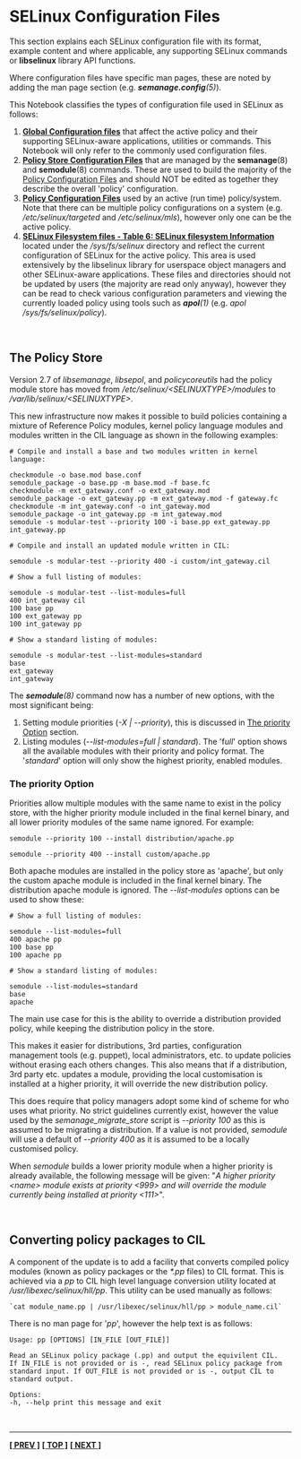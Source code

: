 # SELinux Configuration Files

This section explains each SELinux configuration file with its format,
example content and where applicable, any supporting SELinux commands or
**libselinux** library API functions.

Where configuration files have specific man pages, these are noted by
adding the man page section (e.g. ***semanage.config**(5)*).

This Notebook classifies the types of configuration file used in SELinux
as follows:

1.  [**Global Configuration files**](global_config_files.md#global-configuration-files) that
    affect the active policy and their supporting SELinux-aware
    applications, utilities or commands. This Notebook will only refer
    to the commonly used configuration files.
2.  [**Policy Store Configuration Files**](policy_store_config_files.md#policy-store-configuration-files)
    that are managed by the **semanage**(8) and **semodule**(8) commands. These
    are used to build the majority of the
    [Policy Configuration Files](policy_config_files.md#policy-configuration-files)
    and should NOT be edited as together they describe the overall 'policy' configuration.
3.  [**Policy Configuration Files**](policy_config_files.md) used by an active
    (run time) policy/system. Note that there can be multiple policy
    configurations on a system (e.g. */etc/selinux/targeted* and
    */etc/selinux/mls*), however only one can be the active policy.
4.  [**SELinux Filesystem files - Table 6: SELinux filesystem Information**](lsm_selinux.md#selinux-filesystem) located under the */sys/fs/selinux*
    directory and reflect the current configuration of SELinux for the active
    policy. This area is used
    extensively by the libselinux library for userspace object managers and
    other SELinux-aware applications. These files and directories should not
    be updated by users (the majority are read only anyway), however
    they can be read to check various configuration parameters and
    viewing the currently loaded policy using tools such as
    ***apol**(1)* (e.g. *apol /sys/fs/selinux/policy*).

<br>

## The Policy Store

Version 2.7 of *libsemanage*, *libsepol*, and *policycoreutils* had the
policy module store has moved from */etc/selinux/&lt;SELINUXTYPE&gt;/modules*
to */var/lib/selinux/&lt;SELINUXTYPE&gt;*.

This new infrastructure now makes it possible to build policies containing a
mixture of Reference Policy modules, kernel policy language modules and
modules written in the CIL language as shown in the following examples:

```
# Compile and install a base and two modules written in kernel language:

checkmodule -o base.mod base.conf
semodule_package -o base.pp -m base.mod -f base.fc
checkmodule -m ext_gateway.conf -o ext_gateway.mod
semodule_package -o ext_gateway.pp -m ext_gateway.mod -f gateway.fc
checkmodule -m int_gateway.conf -o int_gateway.mod
semodule_package -o int_gateway.pp -m int_gateway.mod
semodule -s modular-test --priority 100 -i base.pp ext_gateway.pp int_gateway.pp
```

```
# Compile and install an updated module written in CIL:

semodule -s modular-test --priority 400 -i custom/int_gateway.cil
```

```
# Show a full listing of modules:

semodule -s modular-test --list-modules=full
400 int_gateway cil
100 base pp
100 ext_gateway pp
100 int_gateway pp
```

```
# Show a standard listing of modules:

semodule -s modular-test --list-modules=standard
base
ext_gateway
int_gateway
```

The ***semodule**(8)* command now has a number of new options, with the
most significant being:

1.  Setting module priorities (*-X | --priority*), this is discussed in
    [The priority Option](#the-priority-option) section.
2.  Listing modules (*--list-modules=full | standard*). The 'f*ull*'
    option shows all the available modules with their priority and
    policy format. The '*standard*' option will only show the highest
    priority, enabled modules.

### The priority Option

Priorities allow multiple modules with the same name to exist in the
policy store, with the higher priority module included in the final
kernel binary, and all lower priority modules of the same name ignored.
For example:

```
semodule --priority 100 --install distribution/apache.pp

semodule --priority 400 --install custom/apache.pp
```

Both apache modules are installed in the policy store as 'apache', but
only the custom apache module is included in the final kernel binary.
The distribution apache module is ignored. The *--list-modules* options
can be used to show these:

```
# Show a full listing of modules:

semodule --list-modules=full
400 apache pp
100 base pp
100 apache pp
```

```
# Show a standard listing of modules:

semodule --list-modules=standard
base
apache
```

The main use case for this is the ability to override a distribution
provided policy, while keeping the distribution policy in the store.

This makes it easier for distributions, 3rd parties, configuration
management tools (e.g. puppet), local administrators, etc. to update
policies without erasing each others changes. This also means that if a
distribution, 3rd party etc. updates a module, providing the local
customisation is installed at a higher priority, it will override the
new distribution policy.

This does require that policy managers adopt some kind of scheme for who
uses what priority. No strict guidelines currently exist, however the
value used by the *semanage\_migrate\_store* script is *--priority 100*
as this is assumed to be migrating a distribution. If a value is not
provided, *semodule* will use a default of *--priority 400* as it is
assumed to be a locally customised policy.

When *semodule* builds a lower priority module when a higher priority is
already available, the following message will be given: "*A higher
priority &lt;name&gt; module exists at priority &lt;999&gt; and will
override the module currently being installed at priority &lt;111&gt;*".

<br>

## Converting policy packages to CIL

A component of the update is to add a facility that converts compiled
policy modules (known as policy packages or the *\*.pp* files) to CIL
format. This is achieved via a *pp* to CIL high level language
conversion utility located at */usr/libexec/selinux/hll/pp*. This
utility can be used manually as follows:

	`cat module_name.pp | /usr/libexec/selinux/hll/pp > module_name.cil`

There is no man page for '*pp*', however the help text is as follows:

```
Usage: pp [OPTIONS] [IN_FILE [OUT_FILE]]

Read an SELinux policy package (.pp) and output the equivilent CIL.
If IN_FILE is not provided or is -, read SELinux policy package from
standard input. If OUT_FILE is not provided or is -, output CIL to
standard output.

Options:
-h, --help print this message and exit
```

<br>

<!-- %CUTHERE% -->

---
**[[ PREV ]](apache_support.md)** **[[ TOP ]](#)** **[[ NEXT ]](global_config_files.md)**
